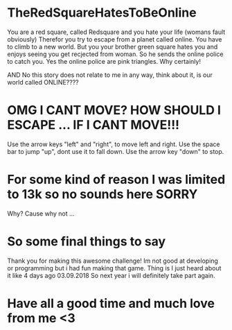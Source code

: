 # TheRedSquareHatesToBeOnline
You are a red square, called Redsquare and you hate your life (womans fault obviously)
Therefor you try to escape from a planet called online. 
You have to climb to a new world.
But you your brother green square hates you and enjoys seeing you get recjected from woman. 
So he sends the online police to catch you.
Yes the online police are pink triangles.
Why certainly!

AND No this story does not relate to me in any way, think about it, is our world called ONLINE????

# OMG I CANT MOVE? HOW SHOULD I ESCAPE ... IF I CANT MOVE!!!
Use the arrow keys "left" and "right", to move left and right.
Use the space bar to jump "up", dont use it to fall down.
Use the arrow key "down" to stop.

# For some kind of reason I was limited to 13k so no sounds here SORRY
Why? 
Cause why not ...

# So some final things to say
Thank you for making this awesome challenge!
Im not good at developing or programming but i had fun making that game.
Thing is I just heard about it like 4 days ago
03.09.2018
So next year i will definitely take part again.

# Have all a good time and much love from me <3
